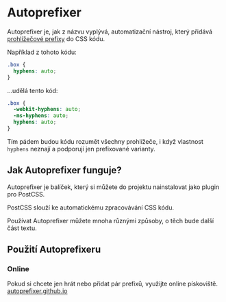 # Autoprefixer

Autoprefixer je, jak z názvu vyplývá, automatizační nástroj, který přidává [prohlížečové prefixy](prefix.md) do CSS kódu.

Například z tohoto kódu:

```css
.box {
  hyphens: auto;
}
```

…udělá tento kód:

```css
.box {
  -webkit-hyphens: auto;
  -ms-hyphens: auto;
  hyphens: auto;
}
```

Tím pádem budou kódu rozumět všechny prohlížeče, i když vlastnost `hyphens` neznají a podporují jen prefixované varianty.

## Jak Autoprefixer funguje?

Autoprefixer je balíček, který si můžete do projektu nainstalovat jako plugin pro PostCSS.

PostCSS slouží ke automatickému zpracovávání CSS kódu.

Používat Autoprefixer můžete mnoha různými způsoby, o těch bude další část textu.

## Použití Autoprefixeru

### Online

Pokud si chcete jen hrát nebo přidat pár prefixů, využijte online pískoviště. [autoprefixer.github.io](https://autoprefixer.github.io/)


